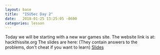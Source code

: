 ```yaml
---
layout: base
title:  "ISUSec Day 2"
date:   2018-01-25 13:25:05 -0600
categories: lesson
---
```

Today we will be starting with a new war games site.
The website link is at: hackthissite.org
The slides are here:   (They contain answers to the problems, don't cheat if you want to learn)
[Slides](https://docs.google.com/presentation/d/13vH5IfOYYPTbXp85Klolln8KCsCmK3m_ayF7FeiMhzE/edit?usp=sharing)
